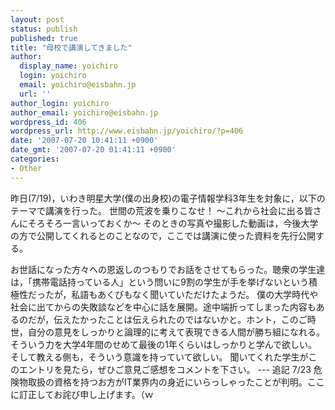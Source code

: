 ```yaml
---
layout: post
status: publish
published: true
title: "母校で講演してきました"
author:
  display_name: yoichiro
  login: yoichiro
  email: yoichiro@eisbahn.jp
  url: ''
author_login: yoichiro
author_email: yoichiro@eisbahn.jp
wordpress_id: 406
wordpress_url: http://www.eisbahn.jp/yoichiro/?p=406
date: '2007-07-20 10:41:11 +0900'
date_gmt: '2007-07-20 01:41:11 +0900'
categories:
- Other
---
```


昨日(7/19)，いわき明星大学(僕の出身校)の電子情報学科3年生を対象に，以下のテーマで講演を行った。
世間の荒波を乗りこなせ！
〜これから社会に出る皆さんにそろそろ一言いっておくか〜
そのときの写真や撮影した動画は，今後大学の方で公開してくれるとのことなので，ここでは講演に使った資料を先行公開する。


お世話になった方々への恩返しのつもりでお話をさせてもらった。聴衆の学生達は，「携帯電話持っている人」という問いに9割の学生が手を挙げないという積極性だったが，私語もあくびもなく聞いていただけたようだ。
僕の大学時代や社会に出てからの失敗談などを中心に話を展開。途中端折ってしまった内容もあるのだが，伝えたかったことは伝えられたのではないかと。ホント，このご時世，自分の意見をしっかりと論理的に考えて表現できる人間が勝ち組になれる。そういう力を大学4年間のせめて最後の1年くらいはしっかりと学んで欲しい。そして教える側も，そういう意識を持っていて欲しい。
聞いてくれた学生がこのエントリを見たら，ぜひご意見ご感想をコメントを下さい。
--- 追記 7/23
危険物取扱の資格を持つお方がIT業界内の身近にいらっしゃったことが判明。ここに訂正してお詫び申し上げます。（ｗ
